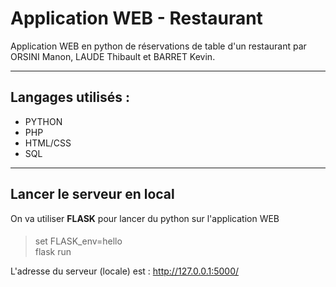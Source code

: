 # Application WEB - Restaurant

Application WEB en python de réservations de table d'un restaurant par ORSINI Manon, LAUDE Thibault et BARRET Kevin.

-----------------

## Langages utilisés :

* PYTHON
* PHP
* HTML/CSS
* SQL

-----------------

## Lancer le serveur en local

On va utiliser **FLASK** pour lancer du python sur l'application WEB 

####
> set FLASK_env=hello  
> flask run

L'adresse du serveur (locale) est : http://127.0.0.1:5000/
